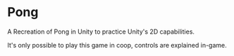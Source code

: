 # Pong

A Recreation of Pong in Unity to practice Unity's 2D capabilities.

It's only possible to play this game in coop, controls are explained in-game.
